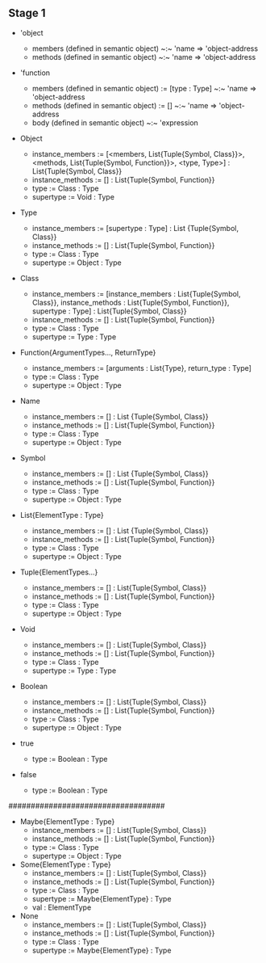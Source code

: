 Stage 1
-------

* 'object
  * members (defined in semantic object) ~:~ 'name => 'object-address
  * methods (defined in semantic object) ~:~ 'name => 'object-address
* 'function
  * members (defined in semantic object) := \[type : Type] ~:~ 'name => 'object-address
  * methods (defined in semantic object) := \[] ~:~ 'name => 'object-address
  * body (defined in semantic object) ~:~ 'expression


* Object
  * instance_members := [<members, List{Tuple{Symbol, Class}}>, <methods, List{Tuple{Symbol, Function}}>, <type, Type>] : List{Tuple{Symbol, Class}}
  * instance_methods := [] : List{Tuple{Symbol, Function}}
  * type := Class : Type
  * supertype := Void : Type
* Type
  * instance_members := [supertype : Type] : List {Tuple{Symbol, Class}}
  * instance_methods := [] : List{Tuple{Symbol, Function}}
  * type := Class : Type
  * supertype := Object : Type
* Class
  * instance\_members := [instance\_members : List{Tuple{Symbol, Class}}, instance\_methods : List{Tuple{Symbol, Function}}, supertype : Type] : List{Tuple{Symbol, Class}}
  * instance\_methods := [] : List{Tuple{Symbol, Function}}
  * type := Class : Type
  * supertype := Type : Type
* Function{ArgumentTypes..., ReturnType}
  * instance\_members := [arguments : List{Type}, return_type : Type]
  * type := Class : Type
  * supertype := Object : Type
* Name
  * instance_members := [] : List {Tuple{Symbol, Class}}
  * instance_methods := [] : List{Tuple{Symbol, Function}}
  * type := Class : Type
  * supertype := Object : Type
* Symbol
  * instance_members := [] : List {Tuple{Symbol, Class}}
  * instance_methods := [] : List{Tuple{Symbol, Function}}
  * type := Class : Type
  * supertype := Object : Type
* List{ElementType : Type}
  * instance_members := [] : List {Tuple{Symbol, Class}}
  * instance_methods := [] : List{Tuple{Symbol, Function}}
  * type := Class : Type
  * supertype := Object : Type
* Tuple{ElementTypes...}
  * instance_members := [] : List{Tuple{Symbol, Class}}
  * instance_methods := [] : List{Tuple{Symbol, Function}}
  * type := Class : Type
  * supertype := Object : Type
* Void
  * instance_members := [] : List{Tuple{Symbol, Class}}
  * instance_methods := [] : List{Tuple{Symbol, Function}}
  * type := Class : Type
  * supertype := Type : Type
* Boolean
  * instance_members := [] : List{Tuple{Symbol, Class}}
  * instance_methods := [] : List{Tuple{Symbol, Function}}
  * type := Class : Type
  * supertype := Object : Type

* true
  * type := Boolean : Type
* false
  * type := Boolean : Type



###################################


* Maybe{ElementType : Type}
  * instance_members := \[] : List{Tuple{Symbol, Class}}
  * instance_methods := \[] : List{Tuple{Symbol, Function}}
  * type := Class : Type
  * supertype := Object : Type
* Some{ElementType : Type}
  * instance_members := \[] : List{Tuple{Symbol, Class}}
  * instance_methods := \[] : List{Tuple{Symbol, Function}}
  * type := Class : Type
  * supertype := Maybe{ElementType} : Type
  * val : ElementType
* None
  * instance_members := \[] : List{Tuple{Symbol, Class}}
  * instance_methods := \[] : List{Tuple{Symbol, Function}}
  * type := Class : Type
  * supertype := Maybe{ElementType} : Type
